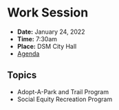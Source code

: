 # Work Session

- **Date:** January 24, 2022
- **Time:** 7:30am
- **Place:** DSM City Hall
- [Agenda](https://councildocs.dsm.city/agendas/2022/20220124%20councilworksession.pdf?pdf=Agenda&t=1642721054389)

## Topics

- Adopt-A-Park and Trail Program
- Social Equity Recreation Program

